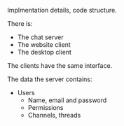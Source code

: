 Implmentation details, code structure.


There is:
- The chat server
- The website client
- The desktop client

The clients have the same interface.


The data the server contains:
- Users
    - Name, email and password
    - Permissions
    - Channels, threads